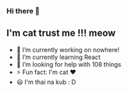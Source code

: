 ### Hi there 👋

<!--
**siraom15/siraom15** is a ✨ _special_ ✨ repository because its `README.md` (this file) appears on your GitHub profile.
Here are some ideas to get you started:
-->
## I'm cat trust me !!!  meow

- 🔭 I’m currently working on nowhere!
- 🌱 I’m currently learning React
- 🤔 I’m looking for help with 108 things
- ⚡ Fun fact: I'm cat ♥
- 😃 I'm thai na kub : D


